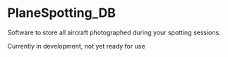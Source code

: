 # PlaneSpotting_DB
Software to store all aircraft photographed during your spotting sessions.

Currently in development, not yet ready for use
